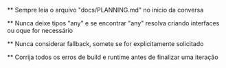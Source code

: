 
** Sempre leia o arquivo "docs/PLANNING.md" no inicio da conversa

** Nunca deixe tipos "any" e se encontrar "any" resolva criando interfaces ou oque for necessário

** Nunca considerar fallback, somete se for explicitamente solicitado

** Corrija todos os erros de build e runtime antes de finalizar uma iteração
